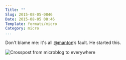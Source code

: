 ```yaml
---
Title: ""
Slug: 2015-08-05-0846
Date: 2015-08-05 08:46
Template: formats/micro
Category: micro
...
```


Don't blame me: it's all [\@manton]’s fault. He started this.

![Crosspost from microblog to everywhere](//cdn.chriskrycho.com/images/microblogging.png)

[\@manton]: https://alpha.app.net/manton
